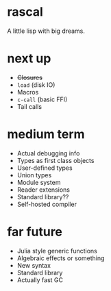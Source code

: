 # rascal
A little lisp with big dreams.

# next up
* <strike>Closures</strike>
* `load` (disk IO)
* Macros
* `c-call` (basic FFI)
* Tail calls

# medium term
* Actual debugging info
* Types as first class objects
* User-defined types
* Union types
* Module system
* Reader extensions
* Standard library??
* Self-hosted compiler

# far future
* Julia style generic functions
* Algebraic effects or something
* New syntax
* Standard library
* Actually fast GC

